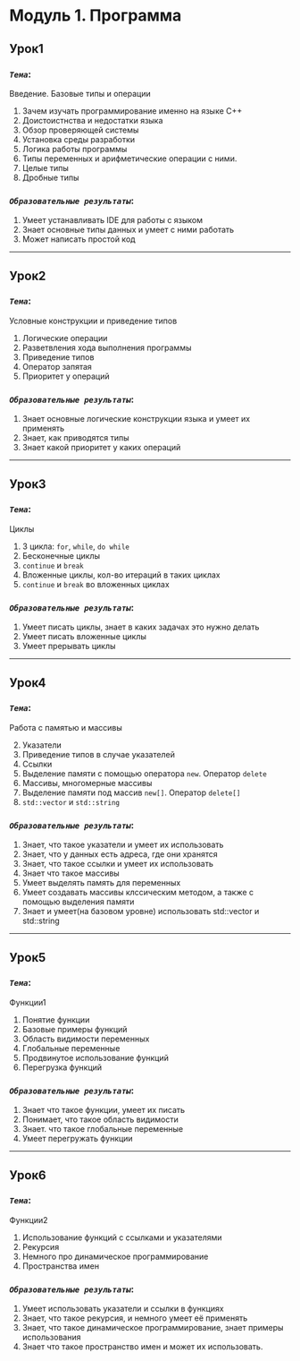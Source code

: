 Модуль 1. Программа
====


## __Урок1__

### _`Тема`_:

Введение. Базовые типы и операции

1. Зачем изучать программирование именно на языке С++
2. Доистоистнства и недостатки языка
3. Обзор проверяющей системы
4. Установка среды разработки
5. Логика работы программы
5. Типы переменных и арифметические операции с ними.
6. Целые типы
7. Дробные типы

### _`Образовательные результаты`_:

1. Умеет устанавливать IDE для работы с языком
2. Знает основные типы данных и умеет с ними работать
3. Может написать простой код

-----

## __Урок2__

### _`Тема`_:

Условные конструкции и приведение типов

1. Логические операции
2. Разветвления хода выполнения программы
3. Приведение типов
4. Оператор запятая
5. Приоритет у операций

### _`Образовательные результаты`_:

1. Знает основные логические конструкции языка и умеет их применять
2. Знает, как приводятся типы
3. Знает какой приоритет у каких операций


-----

## __Урок3__

### _`Тема`_:

Циклы
1. 3 цикла: `for`, `while`, `do while`
2. Бесконечные циклы
3. `continue` и `break`
4. Вложенные циклы, кол-во итераций в таких циклах
5. `continue` и `break` во вложенных циклах

### _`Образовательные результаты`_:

1. Умеет писать циклы, знает в каких задачах это нужно делать
2. Умеет писать вложенные циклы
3. Умеет прерывать циклы

-----

## __Урок4__

### _`Тема`_:

Работа с памятью и массивы

2. Указатели
3. Приведение типов в случае указателей
3. Ссылки
6. Выделение памяти с помощью оператора `new`. Оператор `delete`
7. Массивы, многомерные массивы
8. Выделение памяти под массив `new[]`. Оператор `delete[]`
9. `std::vector` и `std::string`

### _`Образовательные результаты`_:

1. Знает, что такое указатели и умеет их использовать
2. Знает, что у данных есть адреса, где они хранятся
3. Знает, что такое ссылки и умеет их использовать
4. Знает что такое массивы
5. Умеет выделять память для переменных
6. Умеет создавать массивы клссическим методом, а также с помощью выделения памяти
7. Знает и умеет(на базовом уровне) использовать std::vector и std::string

-----

## __Урок5__

### _`Тема`_:

Функции1

1. Понятие функции
2. Базовые примеры функций
3. Область видимости переменных
4. Глобальные переменные
5. Продвинутое использование функций
6. Перегрузка функций

### _`Образовательные результаты`_:

1. Знает что такое функции, умеет их писать
2. Понимает, что такое область видимости
3. Знает. что такое глобальные переменные
4. Умеет перегружать функции

-----

## __Урок6__

### _`Тема`_:

Функции2

1. Использование функций с ссылками и указателями
2. Рекурсия
3. Немного про динамическое программирование
4. Пространства имен

### _`Образовательные результаты`_:

1. Умеет использовать указатели и ссылки в функциях
2. Знает, что такое рекурсия, и немного умеет её применять
3. Знает, что такое динамическое программирование, знает примеры использования
4. Знает что такое пространство имен и может их использовать.



